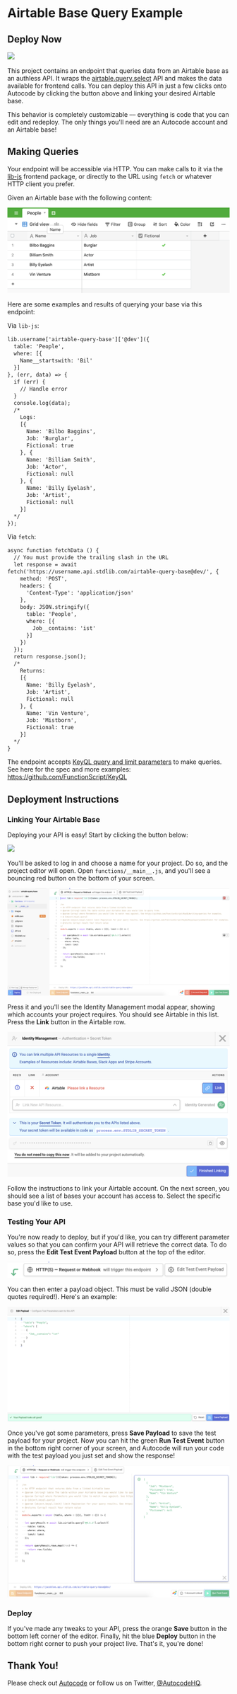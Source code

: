 # Airtable Base Query Example

## Deploy Now

[<img src="https://deploy.stdlib.com/static/images/deploy.svg?" width="192">](https://deploy.stdlib.com/)

This project contains an endpoint that queries data from an Airtable base as an authless API. It wraps the [airtable.query.select](https://autocode.com/stdlib/airtable/query/#select) API and makes the data available for frontend calls. You can deploy this API in just a few clicks onto Autocode by clicking the button above and linking your desired Airtable base.

This behavior is completely customizable –– everything is code that you can edit and redeploy. The only things you'll need are an Autocode account and an Airtable base!

## Making Queries

Your endpoint will be accessible via HTTP. You can make calls to it via the [lib-js](https://github.com/stdlib/lib-js) frontend package, or directly to the URL using `fetch` or whatever HTTP client you prefer.

Given an Airtable base with the following content:

![](./images/base-contents.png)

Here are some examples and results of querying your base via this endpoint:

Via `lib-js`:
```
lib.username['airtable-query-base']['@dev']({
  table: 'People',
  where: [{
    Name__startswith: 'Bil'
  }]
}, (err, data) => {
  if (err) {
    // Handle error
  }
  console.log(data);
  /*
    Logs:
    [{
      Name: 'Bilbo Baggins',
      Job: 'Burglar',
      Fictional: true
    }, {
      Name: 'Billiam Smith',
      Job: 'Actor',
      Fictional: null
    }, {
      Name: 'Billy Eyelash',
      Job: 'Artist',
      Fictional: null
    }]
  */
});
```

Via `fetch`:
```
async function fetchData () {
  // You must provide the trailing slash in the URL
  let response = await fetch('https://username.api.stdlib.com/airtable-query-base@dev/', {
    method: 'POST',
    headers: {
      'Content-Type': 'application/json'
    },
    body: JSON.stringify({
      table: 'People',
      where: [{
        Job__contains: 'ist'
      }]
    })
  });
  return response.json();
  /*
    Returns:
    [{
      Name: 'Billy Eyelash',
      Job: 'Artist',
      Fictional: null
    }, {
      Name: 'Vin Venture',
      Job: 'Mistborn',
      Fictional: true
    }]
  */
}
```

The endpoint accepts [KeyQL query and limit parameters](https://github.com/FunctionScript/KeyQL) to make queries. See here for the spec and more examples: https://github.com/FunctionScript/KeyQL

## Deployment Instructions

### Linking Your Airtable Base

Deploying your API is easy! Start by clicking the button below:

[<img src="https://deploy.stdlib.com/static/images/deploy.svg?" width="192">](https://deploy.stdlib.com/)

You'll be asked to log in and choose a name for your project. Do so, and the project editor will open. Open `functions/__main__.js`, and you'll see a bouncing red button on the bottom of your screen.

![](./images/editor-screen.png)

Press it and you'll see the Identity Management modal appear, showing which accounts your project requires. You should see Airtable in this list. Press the **Link** button in the Airtable row.

![](./images/identity-management.png)

Follow the instructions to link your Airtable account. On the next screen, you should see a list of bases your account has access to. Select the specific base you'd like to use.

### Testing Your API

You're now ready to deploy, but if you'd like, you can try different parameter values so that you can confirm your API will retrieve the correct data. To do so, press the **Edit Test Event Payload** button at the top of the editor.

![](./images/test-payload-button.png)

You can then enter a payload object. This must be valid JSON (double quotes required!). Here's an example:

![](./images/test-payload-editor.png)

Once you've got some parameters, press **Save Payload** to save the test payload for your project. Now you can hit the green **Run Test Event** button in the bottom right corner of your screen, and Autocode will run your code with the test payload you just set and show the response!

![](./images/test-run.png)

### Deploy

If you've made any tweaks to your API, press the orange **Save** button in the bottom left corner of the editor. Finally, hit the blue **Deploy** button in the bottom right corner to push your project live. That's it, you're done!

## Thank You!

Please check out [Autocode](https://autocode.com) or follow us on Twitter, [@AutocodeHQ](https://twitter.com/AutocodeHQ).
